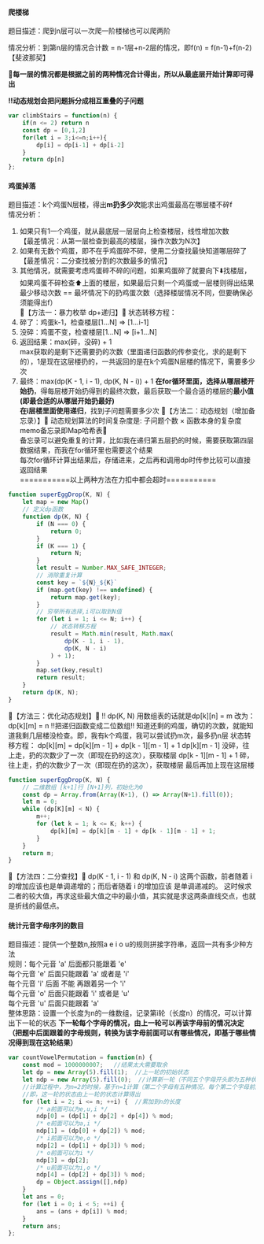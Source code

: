 #### 爬楼梯

题目描述：爬到n层可以一次爬一阶楼梯也可以爬两阶

情况分析：到第n层的情况合计数 = n-1层+n-2层的情况，即f(n) = f(n-1)+f(n-2)【斐波那契】

**🔔每一层的情况都是根据之前的两种情况合计得出，所以从最底层开始计算即可得出**

**‼️动态规划会把问题拆分成相互重叠的子问题**

```js
var climbStairs = function(n) {
    if(n <= 2) return n
    const dp = [0,1,2]
    for(let i = 3;i<=n;i++){
        dp[i] = dp[i-1] + dp[i-2]
    } 
    return dp[n]
};
```





#### 鸡蛋掉落

题目描述：k个鸡蛋N层楼，得出**m扔多少次**能求出鸡蛋最高在哪层楼不碎f     
情况分析：

1. 如果只有1一个鸡蛋，就从最底层一层层向上检查楼层，线性增加次数   
	【最差情况：从第一层检查到最高的楼层，操作次数为N次】   
2. 如果有无数个鸡蛋，即不在乎鸡蛋碎不碎，使用二分查找最快知道哪层碎了   
	【最差情况：二分查找被分割的次数最多的情况】   
3. 其他情况，就需要考虑鸡蛋碎不碎的问题，如果鸡蛋碎了就要向下⬇️找楼层，如果鸡蛋不碎检查⬆️上面的楼层，如果最后只剩一个鸡蛋或一层楼则得出结果   
最少移动次数 == 最坏情况下的扔鸡蛋次数（选择楼层情况不同，但要确保必须能得出f）   
🐣【方法一：暴力枚举 dp+递归】🐣
状态转移方程：
1. 碎了：鸡蛋k-1，检查楼层[1…N] => [1…i-1]   
2. 没碎：鸡蛋不变，检查楼层[1…N] => [i+1…N]   
3. 返回结果：max(碎，没碎) + 1    
	max获取的是剩下还需要扔的次数（里面递归函数的传参变化，求的是剩下的），1是现在这层楼扔的，一共返回的是在k个鸡蛋N层楼的情况下，需要多少次
4. 最终：max(dp(K - 1, i - 1), dp(K, N - i)) + 1
**在for循环里面，选择从哪层楼开始扔**，得每层楼开始扔得到的最终次数，最后获取一个最合适的楼层的**最小值(即最合适的从哪层开始扔最好)**   
**在i层楼里面使用递归**，找到子问题需要多少次
🐣【方法二：动态规划（增加备忘录）】🐣
动态规划算法的时间复杂度是: ⼦问题个数 × 函数本⾝的复杂度   
memo备忘录即Map哈希表📕   
备忘录可以避免重复的计算，比如我在递归第五层扔的时候，需要获取第四层数据结果，而我在for循环里也需要这个结果   
每次for循环计算出结果后，存储进来，之后再和调用dp时传参比较可以直接返回结果   
===========以上两种方法在力扣中都会超时===========
```js
function superEggDrop(K, N) {
    let map = new Map()
    // 定义dp函数
    function dp(K, N) {
        if (N === 0) {
            return 0;
        }
        if (K === 1) {
            return N;
        }
        let result = Number.MAX_SAFE_INTEGER;
        // 消除重复计算
        const key = `${N}_${K}`
        if (map.get(key) !== undefined) {
            return map.get(key);
        }
        // 穷举所有选择,i可以取到N值
        for (let i = 1; i <= N; i++) {
            // 状态转移方程
            result = Math.min(result, Math.max(
                dp(K - 1, i - 1),
                dp(K, N - i)
            ) + 1); 
        }
        map.set(key,result)
        return result;
    }
    return dp(K, N);
}
```
🐣【方法三：优化动态规划】🐣 ‼️
dp(K, N) 用数组表的话就是dp[k][n] = m 
改为：dp[k][m] = n  ‼️把递归函数变成二位数组‼️
知道还剩的鸡蛋，确切的次数，就能知道我剩几层楼没检查。即，我有k个鸡蛋，我可以尝试扔m次，最多扔n层
状态转移⽅程： dp[k][m] = dp[k][m - 1] + dp[k - 1][m - 1] + 1
 dp[k][m - 1]  没碎，往上走，扔的次数少了一次（即现在扔的这次），获取楼层
 dp[k - 1][m - 1] + 1  碎，往上走，扔的次数少了一次（即现在扔的这次），获取楼层
最后再加上现在这层楼
```js
function superEggDrop(K, N) {
    // 二维数组 [k+1]行 [N+1]列，初始化为0
    const dp = Array.from(Array(K+1), () => Array(N+1).fill(0));
    let m = 0;
    while (dp[K][m] < N) {
        m++;
        for (let k = 1; k <= K; k++) {
            dp[k][m] = dp[k][m - 1] + dp[k - 1][m - 1] + 1;
        }
    }
    return m;
}
```
🐣【方法四：二分查找】🐣
dp(K - 1, i - 1) 和 dp(K, N - i) 这两个函数，前者随着 i 的增加应该也是单调递增的；⽽后者随着 i 的增加应该 是单调递减的。
这时候求⼆者的较⼤值，再求这些最⼤值之中的最⼩值，其实就是求这两条直线交点，也就是折线的最低点。   

#### 统计元音字母序列的数目
题目描述：提供一个整数n,按照a e i o u的规则拼接字符串，返回一共有多少种方法   
规则：每个元音 'a' 后面都只能跟着 'e'   
    每个元音 'e' 后面只能跟着 'a' 或者是 'i'   
    每个元音 'i' 后面 不能 再跟着另一个 'i'   
    每个元音 'o' 后面只能跟着 'i' 或者是 'u'   
    每个元音 'u' 后面只能跟着 'a'   
整体思路：设置一个长度为n的一维数组，记录第i轮（长度n）的情况，可以计算出下一轮的状态
**下一轮每个字母的情况，由上一轮可以再该字母前的情况决定（把题中后面跟着的字母规则，转换为该字母前面可以有哪些情况，即基于哪些情况得到现在这轮结果）**
```javascript
var countVowelPermutation = function(n) {
    const mod = 1000000007;   //结果太大需要取余
    let dp = new Array(5).fill(1);  //上一轮的初始状态
    let ndp = new Array(5).fill(0);  //计算新一轮（不同五个字母开头即为五种状态）
    //计算过程中，为n=2的时候，基于n=1计算（第二个字母有五种情况，每个第二个字母前面有可能是n=1的时候的几种情况）
    //即，这一轮的状态由上一轮的状态计算得出
    for (let i = 2; i <= n; ++i) {  //累加到n的长度
        /* a前面可以为e,u,i */
        ndp[0] = (dp[1] + dp[2] + dp[4]) % mod;
        /* e前面可以为a,i */
        ndp[1] = (dp[0] + dp[2]) % mod;
        /* i前面可以为e,o */
        ndp[2] = (dp[1] + dp[3]) % mod;
        /* o前面可以为i */
        ndp[3] = dp[2];
        /* u前面可以为i,o */
        ndp[4] = (dp[2] + dp[3]) % mod;
        dp = Object.assign([],ndp)
    }
    let ans = 0;
    for (let i = 0; i < 5; ++i) {
        ans = (ans + dp[i]) % mod;
    }
    return ans;
};
```
